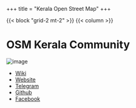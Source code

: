 +++
title = "Kerala Open Street Map"
+++

{{< block "grid-2 mt-2" >}}
{{< column >}}

# OSM Kerala Community 
![image](osmkerala_logo.svg)
* [Wiki](https://wiki.openstreetmap.org/wiki/Kerala)
* [Website](https://kerala.openstreetmap.in/)   
* [Telegram](https://t.me/osmkerala)
* [Github](https://github.com/osmkerala) 
* [Facebook](https://facebook.com/osmkerala/)
